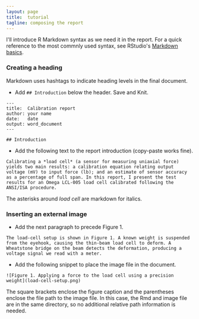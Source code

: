 ```yaml
---
layout: page
title:  tutorial
tagline: composing the report
---
```


I'll introduce R Markdown syntax as we need it in the report. For a quick reference to the most commnly used syntax, see RStudio's  [Markdown basics](http://rmarkdown.rstudio.com/authoring_basics.html). 

### Creating a heading 

Markdown uses hashtags to indicate heading levels in the final document. 

- Add `## Introduction` below the header. Save and Knit. 

```
---
title:  Calibration report
author: your name
date:   date
output: word_document
---

## Introduction

```




- Add the following text to the report introduction (copy-paste works fine). 

<pre><code>Calibrating a *load cell* (a sensor for measuring uniaxial force) yields two main results: a calibration equation relating output voltage (mV) to input force (lb); and an estimate of sensor accuracy as a percentage of full span. In this report, I present the test results for an Omega LCL-005 load cell calibrated following the ANSI/ISA procedure.
</code></pre>

The asterisks around *load cell* are markdown for italics. 

### Inserting an external image

- Add the next paragraph to precede Figure 1. 

<pre><code>The load-cell setup is shown in Figure 1. A known weight is suspended from the eyehook, causing the thin-beam load cell to deform. A Wheatstone bridge on the beam detects the deformation, producing a voltage signal we read with a meter. 
</code></pre>

- Add the following snippet to place the image file in the document. 

```
![Figure 1. Applying a force to the load cell using a precision weight](load-cell-setup.png)
```
The square brackets enclose the figure caption and the parentheses enclose the file path to the image file. In this case, the Rmd and image file are in the same directory, so no additional relative path information is needed. 



